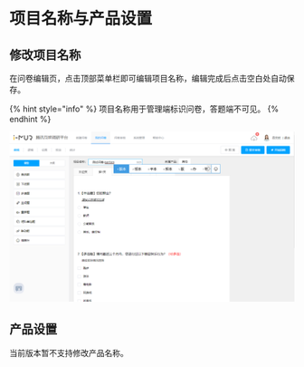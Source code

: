# 项目名称与产品设置

## 修改项目名称

在问卷编辑页，点击顶部菜单栏即可编辑项目名称，编辑完成后点击空白处自动保存。

{% hint style="info" %}
项目名称用于管理端标识问卷，答题端不可见。
{% endhint %}

![修改项目名称](<../../.gitbook/assets/image (557).png>)

## 产品设置

当前版本暂不支持修改产品名称。
